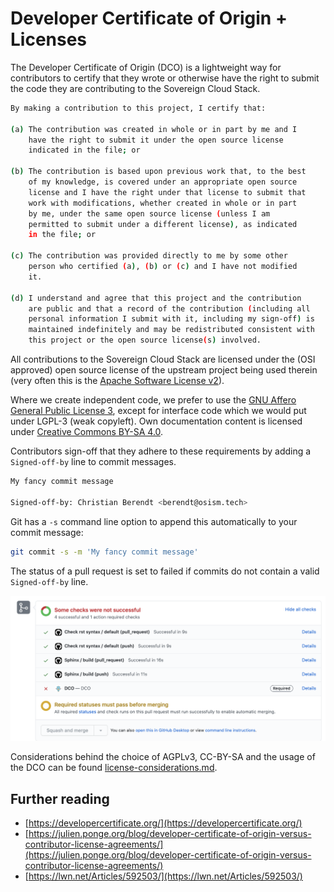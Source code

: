 # Developer Certificate of Origin + Licenses

The Developer Certificate of Origin (DCO) is a lightweight way for contributors
to certify that they wrote or otherwise have the right to submit the code they
are contributing to the Sovereign Cloud Stack.

```bash
By making a contribution to this project, I certify that:

(a) The contribution was created in whole or in part by me and I
    have the right to submit it under the open source license
    indicated in the file; or

(b) The contribution is based upon previous work that, to the best
    of my knowledge, is covered under an appropriate open source
    license and I have the right under that license to submit that
    work with modifications, whether created in whole or in part
    by me, under the same open source license (unless I am
    permitted to submit under a different license), as indicated
    in the file; or

(c) The contribution was provided directly to me by some other
    person who certified (a), (b) or (c) and I have not modified
    it.

(d) I understand and agree that this project and the contribution
    are public and that a record of the contribution (including all
    personal information I submit with it, including my sign-off) is
    maintained indefinitely and may be redistributed consistent with
    this project or the open source license(s) involved.
```

All contributions to the Sovereign Cloud Stack are licensed under the
(OSI approved) open source license of the upstream project being used therein
(very often this is the [Apache Software License v2](https://www.apache.org/licenses/LICENSE-2.0)).

Where we create independent code, we prefer to use the [GNU Affero General Public License 3](https://www.gnu.org/licenses/agpl-3.0.html),
except for interface code which we would put under LGPL-3 (weak copyleft).
Own documentation content is licensed under [Creative Commons BY-SA 4.0](https://creativecommons.org/licenses/by-sa/4.0/).

Contributors sign-off that they adhere to these requirements by adding a `Signed-off-by`
line to commit messages.

```bash
My fancy commit message

Signed-off-by: Christian Berendt <berendt@osism.tech>
```

Git has a `-s` command line option to append this automatically to your commit message:

```bash
git commit -s -m 'My fancy commit message'
```

The status of a pull request is set to failed if commits do not contain a valid `Signed-off-by` line.

![Failed DCO in GitHub](github-failed-dco.png)

Considerations behind the choice of AGPLv3, CC-BY-SA and the usage of the DCO can be found [license-considerations.md](https://github.com/SovereignCloudStack/docs/blob/main/community/license-considerations.md).

## Further reading

- [https://developercertificate.org/](https://developercertificate.org/)
- [https://julien.ponge.org/blog/developer-certificate-of-origin-versus-contributor-license-agreements/](https://julien.ponge.org/blog/developer-certificate-of-origin-versus-contributor-license-agreements/)
- [https://lwn.net/Articles/592503/](https://lwn.net/Articles/592503/)
